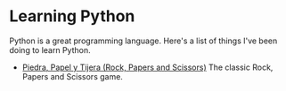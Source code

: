 # Learning Python

Python is a great programming language. Here's a list of things I've been doing to learn Python.

- [Piedra, Papel y Tijera (Rock, Papers and Scissors)](https://github.com/franciscogo/piedra-papel-tijera) 
	The classic Rock, Papers and Scissors game.